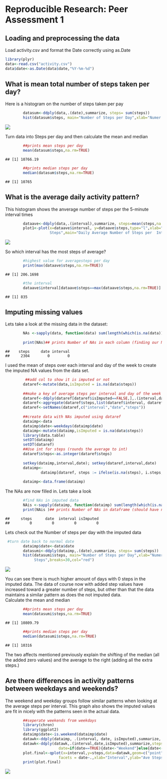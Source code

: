 # Reproducible Research: Peer Assessment 1


## Loading and preprocessing the data
Load activity.csv and format the Date correctly using as.Date

```r
library(plyr)
data<-read.csv("activity.csv")
data$date<-as.Date(data$date,"%Y-%m-%d")                
```

## What is mean total number of steps taken per day?
Here is a histogram on the number of steps taken per pay

```r
        datasum<-ddply(data,.(date),summarize, steps= sum(steps))
        hist(datasum$steps, main="Number of Steps per Day",xlab="Numer of Steps",breaks=15,col="red")
```

![](PA1_template_files/figure-html/unnamed-chunk-2-1.png) 

Turn data into Steps per day and then calculate the mean and median


```r
        ##prints mean steps per day
        mean(datasum$steps,na.rm=TRUE)
```

```
## [1] 10766.19
```

```r
        ##prints median steps per day
        median(datasum$steps,na.rm=TRUE)
```

```
## [1] 10765
```


## What is the average daily activity pattern?
This histogram shows the anverage number of steps per the 5-minute interval times

```r
        dataave<-ddply(data,.(interval),summarize, steps=mean(steps,na.rm=TRUE))
        plot1<-plot(x=dataave$interval, y=dataave$steps,type="l",xlab="Interval",ylab="Average
                    Steps",main="Daily Average Number of Steps per  Interval",col="red")
```

![](PA1_template_files/figure-html/unnamed-chunk-4-1.png) 

So which interval has the most steps of average?

        

```r
        #highest value for averagesteps per day
        print(max(dataave$steps,na.rm=TRUE))
```

```
## [1] 206.1698
```

```r
        #the interval
        dataave$interval[dataave$steps==max(dataave$steps,na.rm=TRUE)]
```

```
## [1] 835
```

## Imputing missing values
Lets take a look at the missing data in the dataset:

```r
        NAs <-sapply(data, function(data) sum(length(which(is.na(data)))))
        
        print(NAs)## prints Number of NAs in each column (finding our NAs)
```

```
##    steps     date interval 
##     2304        0        0
```
I used the mean of steps over each interval and day of the week to create the imputed NA values from the data set.

```r
         ##add col to show it is imputed or not
        dataref<-mutate(data,isImputed = is.na(data$steps))
        
        ##make a key of average steps per interval and day of the week to use to impute NA values
        dataref<-ddply(dataref[dataref$isImputed==FALSE,],.(interval,date),summarize, steps=mean(steps,na.omit=TRUE),date=weekdays(date))
        dataref<-aggregate(dataref$steps,list(dataref$interval, dataref$date),mean)
        dataref<-setNames(dataref,c("interval","date","steps"))
        
        ##create data with NAs imputed using dataref
        dataimp<-data
        dataimp$date<-weekdays(dataimp$date)
        dataimp<-mutate(dataimp,isImputed = is.na(data$steps))
        library(data.table)
        setDT(dataimp)
        setDT(dataref)
        ##Use int for steps (rounds the average to int)
        dataref$steps<-as.integer(dataref$steps)
        
        setkey(dataimp,interval,date); setkey(dataref,interval,date)
        dataimp<-
                dataimp[dataref, steps := ifelse(is.na(steps), i.steps, steps) ]
        
        dataimp<-data.frame(dataimp)
```
The NAs are now filled in.  Lets take a look

```r
        #find NAs in imputed data
        NAis <-sapply(dataimp, function(dataimp) sum(length(which(is.na(dataimp)))))
        print(NAis )## prints Number of NAs in dataframe (should have none)
```

```
##     steps      date  interval isImputed 
##         0         0         0         0
```
Lets check out the Number of steps per day with the imputed data

```r
 #turn date back to normal date
        dataimp$date<-data$date
        datasumi<-ddply(dataimp,.(date),summarize, steps= sum(steps))
        hist(datasumi$steps, main="Number of Steps per Day",xlab="Numer of                        
             Steps",breaks=30,col="red")
```

![](PA1_template_files/figure-html/unnamed-chunk-9-1.png) 

You can see there is much higher amount of days with 0 steps in the imputed data. The data of course now with added step values have increased toward a greater number of steps, but other than that the data maintains a similar pattern as does the not imputed data.  
Calculate the mean and median


```r
        ##prints mean steps per day
        mean(datasumi$steps,na.rm=TRUE)
```

```
## [1] 10809.79
```

```r
        ##prints median steps per day
        median(datasumi$steps,na.rm=TRUE)
```

```
## [1] 10316
```

The two affects mentioned previously explain the shifting of the median (all the added zero values) and the average to the right (adding all the extra steps.)


## Are there differences in activity patterns between weekdays and weekends?
The weekend and weekday groups follow similar patterns when looking at the average steps per interval.  This graph also shows the imputed values are fit in nicely with the patterns seen in the actual data.

```r
        ##seperate weekends from weekdays
        library(chron)
        library(ggplot2)
        dataimp$date<-is.weekend(dataimp$date)
        datawk<-ddply(dataimp, .(interval, date, isImputed),summarize, steps=mean(steps))
        datawk<-ddply(datawk,.(interval,date,isImputed),summarize,steps=sum(steps),
                        date=if(date==TRUE){date<-"Weekend"}else{date<-"Weekday"})
        plot.final<-qplot(x=interval,y=steps,data=datawk,geom=c("point","line"),
                        facets = date~.,xlab="Interval",ylab="Ave Steps",type="l", col=isImputed,                           main="Average steps per interval")
        print(plot.final)
```

![](PA1_template_files/figure-html/unnamed-chunk-11-1.png) 



